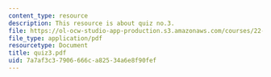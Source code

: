 ```yaml
---
content_type: resource
description: This resource is about quiz no.3.
file: https://ol-ocw-studio-app-production.s3.amazonaws.com/courses/22-101-applied-nuclear-physics-fall-2006/7a7af3c37906666ca82534a6e8f90fef_quiz3.pdf
file_type: application/pdf
resourcetype: Document
title: quiz3.pdf
uid: 7a7af3c3-7906-666c-a825-34a6e8f90fef
---
```

